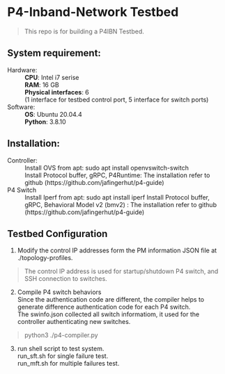 # P4-Inband-Network Testbed 
> This repo is for building a P4IBN Testbed. 

## System requirement:
<dl>
  <dt>Hardware:</dt>
  <dd>
    <b>CPU</b>: Intel i7 serise<br \>
    <b>RAM</b>: 16 GB<br \>
    <b>Physical interfaces</b>: 6 <br \>(1 interface for testbed control port, 5 interface for switch ports)
  </dd>
  <dt>Software:</dt>
  <dd>
    <b>OS</b>: Ubuntu 20.04.4<br />
    <b>Python</b>: 3.8.10 <br />
  </dd>
</dl>

## Installation:
<dl>
  <dt> Controller: </dt>
  <dd>
    Install OVS from apt: sudo apt install openvswitch-switch <br />
    Install Protocol buffer, gRPC, P4Runtime: The installation refer to github (https://github.com/jafingerhut/p4-guide)
  </dd>
  <dt>P4 Switch</dt>
  <dd>
    Install Iperf from apt: sudo apt install iperf 
    Install Protocol buffer, gRPC, Behavioral Model v2 (bmv2) : The installation refer to github (https://github.com/jafingerhut/p4-guide)
  </dd>
</dl>

## Testbed Configuration
1. Modify the control IP addresses form the PM information JSON file at ./topology-profiles. 
> The control IP address is used for startup/shutdown P4 switch, and SSH connection to switches. 
2. Compile P4 switch behaviors
<br />Since the authentication code are different, the compiler helps to generate difference authentication code for each P4 switch.
<br />The swinfo.json collected all switch informatiom, it used for the controller authenticating new switches. 
> python3 ./p4-compiler.py 
3. run shell script to test system. <br />run_sft.sh for single failure test. <br />run_mft.sh for multiple failures test. 
